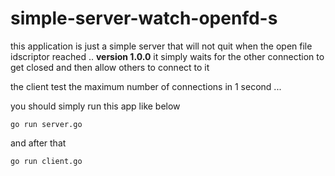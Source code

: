 # simple-server-watch-openfd-s
this application is just a simple server that will not quit when the open file idscriptor reached ..
**version 1.0.0**
it simply waits for the other connection to get closed and then allow others to connect to it 

the client test the maximum number of connections in 1 second ... 

you should simply run this app like below 

`go run server.go`

and after that 

`go run client.go`

